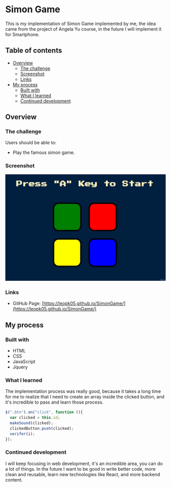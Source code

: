 # Simon Game

This is my implementation of Simon Game implemented by me, the idea came from the project of Angela Yu course, in the future I will implement it for Smartphone.

## Table of contents

- [Overview](#overview)
  - [The challenge](#the-challenge)
  - [Screenshot](#screenshot)
  - [Links](#links)
- [My process](#my-process)
  - [Built with](#built-with)
  - [What I learned](#what-i-learned)
  - [Continued development](#continued-development)

## Overview

### The challenge

Users should be able to:

- Play the famous simon game.

### Screenshot

![](./InicialPage.png)

### Links

- GitHub Page: [https://leopk05.github.io/SimonGame/](https://leopk05.github.io/SimonGame/)

## My process

### Built with

- HTML
- CSS
- JavaScript
- Jquery

### What I learned

The implementation process was really good, because it takes a long 
time for me to realize that I need to create an array inside the 
clicked button, and it's incredible to pass and learn those process.

```js
$(".btn").on("click", function (){
  var clicked = this.id;
  makeSound(clicked);
  clickedButton.push(clicked);
  verifer(i);
});
```

### Continued development

I will keep focusing in web development, it's an incredible area, 
you can do a lot of things. In the future I want to be good in 
write better code, more clean and reusable, learn new technologies 
like React, and more backend content.
